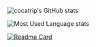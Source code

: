 <!--
### Hi there 👋

**cocatrip/cocatrip** is a ✨ _special_ ✨ repository because its `README.md` (this file) appears on your GitHub profile.

Here are some ideas to get you started:

- 🔭 I’m currently working on ...
- 🌱 I’m currently learning ...
- 👯 I’m looking to collaborate on ...
- 🤔 I’m looking for help with ...
- 💬 Ask me about ...
- 📫 How to reach me: ...
- 😄 Pronouns: ...
- ⚡ Fun fact: ...
-->

![cocatrip's GitHub stats](https://github-readme-stats.vercel.app/api?username=cocatrip&show_icons=true&theme=merko)

![Most Used Language stats](https://github-readme-stats.vercel.app/api/top-langs/?username=cocatrip&layout=compact&theme=merko&exclude_repo=onedark.nvim,rms-support-letter.github.io)

[![Readme Card](https://github-readme-stats.vercel.app/api/pin/?username=cocatrip&repo=anti-sp&theme=merko)](https://github.com/cocatrip/anti-sp)
<!--(https://github.com/anuraghazra/github-readme-stats)-->
